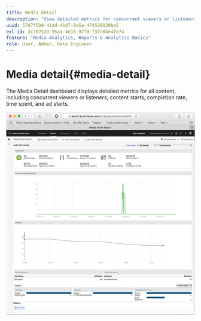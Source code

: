 ```yaml
---
title: Media detail
description: "View detailed metrics for concurrent viewers or listeners, content starts, completion rate, time spent, and ad starts on the Media Detail dashboard."
uuid: 57d7f5b0-41dd-41d7-9a5a-474528839be5
exl-id: 3c707539-95a4-4e16-97f0-f3fe0be4fe74
feature: "Media Analytics, Reports & Analytics Basics"
role: User, Admin, Data Engineer
---
```

# Media detail{#media-detail}

The Media Detail dashboard displays detailed metrics for all content, including concurrent viewers or listeners, content starts, completion rate, time spent, and ad starts.

![](assets/media_detail.png)
